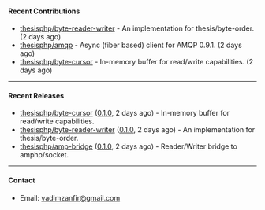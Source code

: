 #### Recent Contributions

- [thesisphp/byte-reader-writer](https://github.com/thesisphp/byte-reader-writer) - An implementation for thesis/byte-order. (2 days ago)
- [thesisphp/amqp](https://github.com/thesisphp/amqp) - Async (fiber based) client for AMQP 0.9.1. (2 days ago)
- [thesisphp/byte-cursor](https://github.com/thesisphp/byte-cursor) - In-memory buffer for read/write capabilities. (2 days ago)

---

#### Recent Releases

- [thesisphp/byte-cursor](https://github.com/thesisphp/byte-cursor) ([0.1.0](https://github.com/thesisphp/byte-cursor/releases/tag/0.1.0), 2 days ago) - In-memory buffer for read/write capabilities.
- [thesisphp/byte-reader-writer](https://github.com/thesisphp/byte-reader-writer) ([0.1.0](https://github.com/thesisphp/byte-reader-writer/releases/tag/0.1.0), 2 days ago) - An implementation for thesis/byte-order.
- [thesisphp/amp-bridge](https://github.com/thesisphp/amp-bridge) ([0.1.0](https://github.com/thesisphp/amp-bridge/releases/tag/0.1.0), 2 days ago) - Reader/Writer bridge to amphp/socket.

---

#### Contact

- Email: [vadimzanfir@gmail.com](mailto://vadimzanfir@gmail.com)

